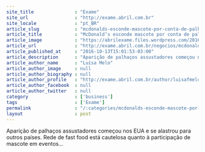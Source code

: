 ```yaml
---
site_title               : "Exame"
site_url                 : "http://exame.abril.com.br"
site_locale              : "pt_BR"
article_slug             : "mcdonalds-esconde-mascote-por-conta-de-palhacos-sinistros"
article_title            : "McDonald’s esconde mascote por conta de palhaços sinistros"
article_image            : "https://abrilexame.files.wordpress.com/2016/10/size_960_16_9_ronald_mcdonald_muda_visual1.jpg?quality=70&strip=all&w=960"
article_url              : "http://exame.abril.com.br/negocios/mcdonald-s-esconde-mascote-por-conta-de-palhacos-sinistros-2/"
article_published_at     : "2016-10-13T15:01:53-03:00"
article_description      : "Aparição de palhaços assustadores começou nos EUA e se alastrou para outros países. Rede de fast food está cautelosa quanto à participação de mascote em eventos..."
article_author_name      : "Luísa Melo"
article_author_image     : null
article_author_biography : null
article_author_profile   : "http://exame.abril.com.br/author/luisafmelo/"
article_author_facebook  : null
article_author_twitter   : null
category                 : ['business']
tags                     : ['Exame']
permalink                : "/:categories/mcdonalds-esconde-mascote-por-conta-de-palhacos-sinistros/"
layout                   : post
---
```


Aparição de palhaços assustadores começou nos EUA e se alastrou para outros países. Rede de fast food está cautelosa quanto à participação de mascote em eventos...
